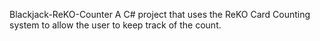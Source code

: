 Blackjack-ReKO-Counter
A C# project that uses the ReKO Card Counting system to allow the user to keep track of the count.
